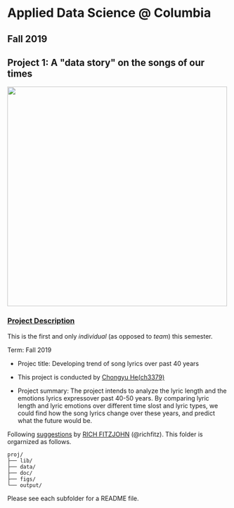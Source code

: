 # Applied Data Science @ Columbia
## Fall 2019
## Project 1: A "data story" on the songs of our times

<img src="figs/title1.jpeg" width="500">

### [Project Description](doc/)
This is the first and only *individual* (as opposed to *team*) this semester. 

Term: Fall 2019

+ Projec title: Developing trend of song lyrics over past 40 years
+ This project is conducted by [Chongyu He(ch3379)](doc/)

+ Project summary: The project intends to analyze the lyric length and the emotions lyrics expressover past 40-50 years. By comparing lyric length and lyric emotions over different time slost and lyric types, we could find how the song lyrics change over these years, and predict what the future would be.

Following [suggestions](http://nicercode.github.io/blog/2013-04-05-projects/) by [RICH FITZJOHN](http://nicercode.github.io/about/#Team) (@richfitz). This folder is orgarnized as follows.

```
proj/
├── lib/
├── data/
├── doc/
├── figs/
└── output/
```

Please see each subfolder for a README file.
